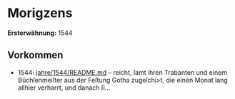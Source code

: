 # Morigzens

**Ersterwähnung:** 1544

## Vorkommen
- 1544: [jahre/1544/README.md](../jahre/1544/README.md) – reicht, ſamt ihren Trabanten und einem Büchſenmeiſter
aus der Feſtung Gotha zugeſchi>t, die einen Monat lang
allhier verharrt, und danach ſi...
